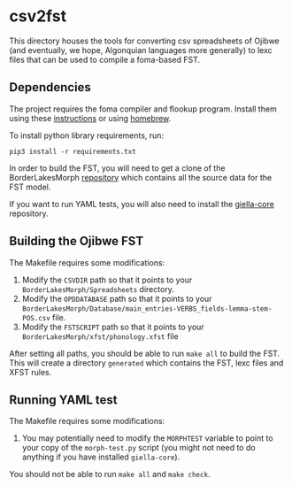 # csv2fst

This directory houses the tools for converting csv spreadsheets of Ojibwe (and eventually, we hope, Algonquian languages more generally) to lexc files that can be used to compile a foma-based FST.

## Dependencies

The project requires the foma compiler and flookup program. Install them using these [instructions](https://blogs.cornell.edu/finitestatecompling/2016/08/24/installing-foma/) or using [homebrew](https://formulae.brew.sh/formula/foma).

To install python library requirements, run:
```
pip3 install -r requirements.txt
```

In order to build the FST, you will need to get a clone of the
BorderLakesMorph
[repository](https://github.com/ELF-Lab/BorderLakesMorph) which
contains all the source data for the FST model.

If you want to run YAML tests, you will also need to install the [giella-core](https://github.com/giellalt/giella-core) repository.

## Building the Ojibwe FST

The Makefile requires some modifications:

1. Modify the `CSVDIR` path so that it points to your `BorderLakesMorph/Spreadsheets` directory.
2. Modify the `OPDDATABASE` path so that it points to your `BorderLakesMorph/Database/main_entries-VERBS_fields-lemma-stem-POS.csv` file.
3. Modify the `FSTSCRIPT` path so that it points to your `BorderLakesMorph/xfst/phonology.xfst` file

After setting all paths, you should be able to run `make all` to build
the FST. This will create a directory `generated` which contains the
FST, lexc files and XFST rules.

## Running YAML test

The Makefile requires some modifications:

1. You may potentially need to modify the `MORPHTEST` variable to
point to your copy of the `morph-test.py` script (you might not need
to do anything if you have installed `giella-core`).

You should not be able to run `make all` and `make check`.
